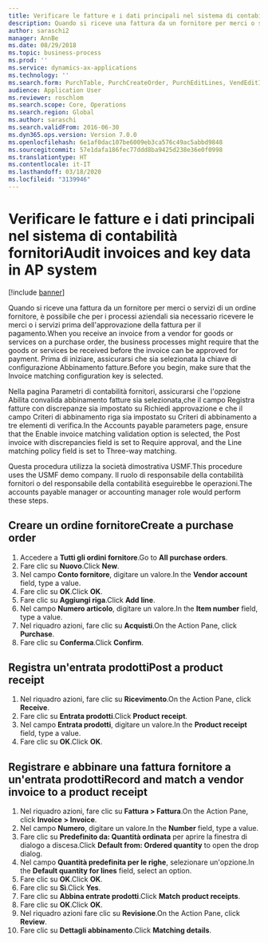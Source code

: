 ```yaml
---
title: Verificare le fatture e i dati principali nel sistema di contabilità fornitori
description: Quando si riceve una fattura da un fornitore per merci o servizi di un ordine fornitore, è possibile che per i processi aziendali sia necessario ricevere le merci o i servizi prima dell'approvazione della fattura per il pagamento.
author: saraschi2
manager: AnnBe
ms.date: 08/29/2018
ms.topic: business-process
ms.prod: ''
ms.service: dynamics-ax-applications
ms.technology: ''
ms.search.form: PurchTable, PurchCreateOrder, PurchEditLines, VendEditInvoice, VendEditInvoiceDefaultQuantityForLinesDropDialog,  VendJournalMatch_PackingSlip, VendInvoiceMatchingDetails
audience: Application User
ms.reviewer: roschlom
ms.search.scope: Core, Operations
ms.search.region: Global
ms.author: saraschi
ms.search.validFrom: 2016-06-30
ms.dyn365.ops.version: Version 7.0.0
ms.openlocfilehash: 6e1af0dac107be6009eb3ca576c49ac5abbd9848
ms.sourcegitcommit: 57e1dafa186fec77ddd8ba9425d238e36e0f0998
ms.translationtype: HT
ms.contentlocale: it-IT
ms.lasthandoff: 03/18/2020
ms.locfileid: "3139946"
---
```

# <a name="audit-invoices-and-key-data-in-ap-system"></a><span data-ttu-id="c9c91-103">Verificare le fatture e i dati principali nel sistema di contabilità fornitori</span><span class="sxs-lookup"><span data-stu-id="c9c91-103">Audit invoices and key data in AP system</span></span>

[!include [banner](../../includes/banner.md)]

<span data-ttu-id="c9c91-104">Quando si riceve una fattura da un fornitore per merci o servizi di un ordine fornitore, è possibile che per i processi aziendali sia necessario ricevere le merci o i servizi prima dell'approvazione della fattura per il pagamento.</span><span class="sxs-lookup"><span data-stu-id="c9c91-104">When you receive an invoice from a vendor for goods or services on a purchase order, the business processes might require that the goods or services be received before the invoice can be approved for payment.</span></span> <span data-ttu-id="c9c91-105">Prima di iniziare, assicurarsi che sia selezionata la chiave di configurazione Abbinamento fatture.</span><span class="sxs-lookup"><span data-stu-id="c9c91-105">Before you begin, make sure that the Invoice matching configuration key is selected.</span></span> 

<span data-ttu-id="c9c91-106">Nella pagina Parametri di contabilità fornitori, assicurarsi che l'opzione Abilita convalida abbinamento fatture sia selezionata,che il campo Registra fatture con discrepanze sia impostato su Richiedi approvazione e che il campo Criteri di abbinamento riga sia impostato su Criteri di abbinamento a tre elementi di verifica.</span><span class="sxs-lookup"><span data-stu-id="c9c91-106">In the Accounts payable parameters page, ensure that the Enable invoice matching validation option is selected, the Post invoice with discrepancies field is set to Require approval, and the Line matching policy field is set to Three-way matching.</span></span>

<span data-ttu-id="c9c91-107">Questa procedura utilizza la società dimostrativa USMF.</span><span class="sxs-lookup"><span data-stu-id="c9c91-107">This procedure uses the USMF demo company.</span></span> <span data-ttu-id="c9c91-108">Il ruolo di responsabile della contabilità fornitori o del responsabile della contabilità eseguirebbe le operazioni.</span><span class="sxs-lookup"><span data-stu-id="c9c91-108">The accounts payable manager or accounting manager role would perform these steps.</span></span>


## <a name="create-a-purchase-order"></a><span data-ttu-id="c9c91-109">Creare un ordine fornitore</span><span class="sxs-lookup"><span data-stu-id="c9c91-109">Create a purchase order</span></span>
1. <span data-ttu-id="c9c91-110">Accedere a **Tutti gli ordini fornitore**.</span><span class="sxs-lookup"><span data-stu-id="c9c91-110">Go to **All purchase orders**.</span></span>
2. <span data-ttu-id="c9c91-111">Fare clic su **Nuovo**.</span><span class="sxs-lookup"><span data-stu-id="c9c91-111">Click **New**.</span></span>
3. <span data-ttu-id="c9c91-112">Nel campo **Conto fornitore**, digitare un valore.</span><span class="sxs-lookup"><span data-stu-id="c9c91-112">In the **Vendor account** field, type a value.</span></span>
4. <span data-ttu-id="c9c91-113">Fare clic su **OK**.</span><span class="sxs-lookup"><span data-stu-id="c9c91-113">Click **OK**.</span></span>
5. <span data-ttu-id="c9c91-114">Fare clic su **Aggiungi riga**.</span><span class="sxs-lookup"><span data-stu-id="c9c91-114">Click **Add line**.</span></span>
6. <span data-ttu-id="c9c91-115">Nel campo **Numero articolo**, digitare un valore.</span><span class="sxs-lookup"><span data-stu-id="c9c91-115">In the **Item number** field, type a value.</span></span>
7. <span data-ttu-id="c9c91-116">Nel riquadro azioni, fare clic su **Acquisti**.</span><span class="sxs-lookup"><span data-stu-id="c9c91-116">On the Action Pane, click **Purchase**.</span></span>
8. <span data-ttu-id="c9c91-117">Fare clic su **Conferma**.</span><span class="sxs-lookup"><span data-stu-id="c9c91-117">Click **Confirm**.</span></span>

## <a name="post-a-product-receipt"></a><span data-ttu-id="c9c91-118">Registra un'entrata prodotti</span><span class="sxs-lookup"><span data-stu-id="c9c91-118">Post a product receipt</span></span>
1. <span data-ttu-id="c9c91-119">Nel riquadro azioni, fare clic su **Ricevimento**.</span><span class="sxs-lookup"><span data-stu-id="c9c91-119">On the Action Pane, click **Receive**.</span></span>
2. <span data-ttu-id="c9c91-120">Fare clic su **Entrata prodotti**.</span><span class="sxs-lookup"><span data-stu-id="c9c91-120">Click **Product receipt**.</span></span>
3. <span data-ttu-id="c9c91-121">Nel campo **Entrata prodotti**, digitare un valore.</span><span class="sxs-lookup"><span data-stu-id="c9c91-121">In the **Product receipt** field, type a value.</span></span>
4. <span data-ttu-id="c9c91-122">Fare clic su **OK**.</span><span class="sxs-lookup"><span data-stu-id="c9c91-122">Click **OK**.</span></span>

## <a name="record-and-match-a-vendor-invoice-to-a-product-receipt"></a><span data-ttu-id="c9c91-123">Registrare e abbinare una fattura fornitore a un'entrata prodotti</span><span class="sxs-lookup"><span data-stu-id="c9c91-123">Record and match a vendor invoice to a product receipt</span></span>
1. <span data-ttu-id="c9c91-124">Nel riquadro azioni, fare clic su **Fattura > Fattura**.</span><span class="sxs-lookup"><span data-stu-id="c9c91-124">On the Action Pane, click **Invoice > Invoice**.</span></span>
2. <span data-ttu-id="c9c91-125">Nel campo **Numero**, digitare un valore.</span><span class="sxs-lookup"><span data-stu-id="c9c91-125">In the **Number** field, type a value.</span></span>
3. <span data-ttu-id="c9c91-126">Fare clic su **Predefinito da: Quantità ordinata** per aprire la finestra di dialogo a discesa.</span><span class="sxs-lookup"><span data-stu-id="c9c91-126">Click **Default from: Ordered quantity** to open the drop dialog.</span></span>
4. <span data-ttu-id="c9c91-127">Nel campo **Quantità predefinita per le righe**, selezionare un'opzione.</span><span class="sxs-lookup"><span data-stu-id="c9c91-127">In the **Default quantity for lines** field, select an option.</span></span>
5. <span data-ttu-id="c9c91-128">Fare clic su **OK**.</span><span class="sxs-lookup"><span data-stu-id="c9c91-128">Click **OK**.</span></span>
6. <span data-ttu-id="c9c91-129">Fare clic su **Sì**.</span><span class="sxs-lookup"><span data-stu-id="c9c91-129">Click **Yes**.</span></span>
7. <span data-ttu-id="c9c91-130">Fare clic su **Abbina entrate prodotti**.</span><span class="sxs-lookup"><span data-stu-id="c9c91-130">Click **Match product receipts**.</span></span>
8. <span data-ttu-id="c9c91-131">Fare clic su **OK**.</span><span class="sxs-lookup"><span data-stu-id="c9c91-131">Click **OK**.</span></span>
9. <span data-ttu-id="c9c91-132">Nel riquadro azioni fare clic su **Revisione**.</span><span class="sxs-lookup"><span data-stu-id="c9c91-132">On the Action Pane, click **Review**.</span></span>
10. <span data-ttu-id="c9c91-133">Fare clic su **Dettagli abbinamento**.</span><span class="sxs-lookup"><span data-stu-id="c9c91-133">Click **Matching details**.</span></span>

